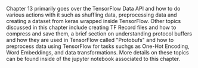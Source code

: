 Chapter 13 primarily goes over the TensorFlow Data API and how to do various actions with it such as shuffling data, preprocessing data and creating a dataset from keras wrapped inside TensorFlow. Other topics discussed in this chapter include creating TF Record files and how to compress and save them, a brief section on understanding protocol buffers and how they are used in TensorFlow called "Protobufs" and how to preprocess data using TensorFlow for tasks suchgs as One-Hot Encoding, Word Embeddings, and data transformations. 
More details on these topics can be found inside of the jupyter notebook associated to this chapter.
